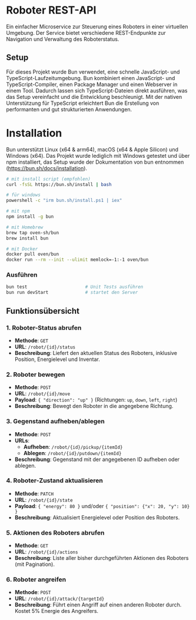 # Roboter REST-API

Ein einfacher Microservice zur Steuerung eines Roboters in einer virtuellen Umgebung. Der Service bietet verschiedene REST-Endpunkte zur Navigation und Verwaltung des Roboterstatus.

## Setup

Für dieses Projekt wurde Bun verwendet, eine schnelle JavaScript- und TypeScript-Laufzeitumgebung. Bun kombiniert einen JavaScript- und TypeScript-Compiler, einen Package Manager und einen Webserver in einem Tool. Dadurch lassen sich TypeScript-Dateien direkt ausführen, was das Setup vereinfacht und die Entwicklung beschleunigt. Mit der nativen Unterstützung für TypeScript erleichtert Bun die Erstellung von performanten und gut strukturierten Anwendungen.

# Installation

Bun unterstützt Linux (x64 & arm64), macOS (x64 & Apple Silicon) und Windows (x64).
Das Projekt wurde lediglich mit Windows getestet und über npm installiert, das Setup wurde der Dokumentation von bun entnommen (https://bun.sh/docs/installation).

```sh
# mit install script (empfohlen)
curl -fsSL https://bun.sh/install | bash

# für windows
powershell -c "irm bun.sh/install.ps1 | iex"

# mit npm
npm install -g bun

# mit Homebrew
brew tap oven-sh/bun
brew install bun

# mit Docker
docker pull oven/bun
docker run --rm --init --ulimit memlock=-1:-1 oven/bun
```

### Ausführen
```bash
bun test                      # Unit Tests ausführen
bun run devStart              # startet den Server
```

## Funktionsübersicht

### 1. Roboter-Status abrufen
- **Methode**: `GET`
- **URL**: `/robot/{id}/status`
- **Beschreibung**: Liefert den aktuellen Status des Roboters, inklusive Position, Energielevel und Inventar.

### 2. Roboter bewegen
- **Methode**: `POST`
- **URL**: `/robot/{id}/move`
- **Payload**: `{ "direction": "up" }` (Richtungen: `up`, `down`, `left`, `right`)
- **Beschreibung**: Bewegt den Roboter in die angegebene Richtung.

### 3. Gegenstand aufheben/ablegen
- **Methode**: `POST`
- **URLs**:
    - **Aufheben**: `/robot/{id}/pickup/{itemId}`
    - **Ablegen**: `/robot/{id}/putdown/{itemId}`
- **Beschreibung**: Gegenstand mit der angegebenen ID aufheben oder ablegen.

### 4. Roboter-Zustand aktualisieren
- **Methode**: `PATCH`
- **URL**: `/robot/{id}/state`
- **Payload**: `{ "energy": 80 }` und/oder `{ "position": {"x": 20, "y": 10} }`
- **Beschreibung**: Aktualisiert Energielevel oder Position des Roboters.

### 5. Aktionen des Roboters abrufen
- **Methode**: `GET`
- **URL**: `/robot/{id}/actions`
- **Beschreibung**: Liste aller bisher durchgeführten Aktionen des Roboters (mit Pagination).

### 6. Roboter angreifen
- **Methode**: `POST`
- **URL**: `/robot/{id}/attack/{targetId}`
- **Beschreibung**: Führt einen Angriff auf einen anderen Roboter durch. Kostet 5% Energie des Angreifers.
